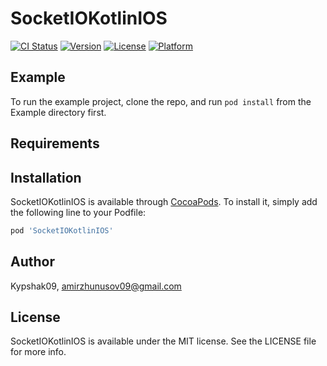 # SocketIOKotlinIOS

[![CI Status](https://img.shields.io/travis/Kypshak09/SocketIOKotlinIOS.svg?style=flat)](https://travis-ci.org/Kypshak09/SocketIOKotlinIOS)
[![Version](https://img.shields.io/cocoapods/v/SocketIOKotlinIOS.svg?style=flat)](https://cocoapods.org/pods/SocketIOKotlinIOS)
[![License](https://img.shields.io/cocoapods/l/SocketIOKotlinIOS.svg?style=flat)](https://cocoapods.org/pods/SocketIOKotlinIOS)
[![Platform](https://img.shields.io/cocoapods/p/SocketIOKotlinIOS.svg?style=flat)](https://cocoapods.org/pods/SocketIOKotlinIOS)

## Example

To run the example project, clone the repo, and run `pod install` from the Example directory first.

## Requirements

## Installation

SocketIOKotlinIOS is available through [CocoaPods](https://cocoapods.org). To install
it, simply add the following line to your Podfile:

```ruby
pod 'SocketIOKotlinIOS'
```

## Author

Kypshak09, amirzhunusov09@gmail.com

## License

SocketIOKotlinIOS is available under the MIT license. See the LICENSE file for more info.
